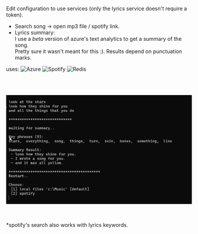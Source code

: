 Edit configuration to use services (only the lyrics service doesn't require a token).

- Search song -> open mp3 file / spotify link.
- Lyrics summary: \
  I use a _beta_ version of azure's text analytics to get a summary of the song. \
  Pretty sure it wasn't meant for this :). Results depend on punctuation marks.

uses: ![Azure](https://img.shields.io/badge/azure-%230072C6.svg?logo=microsoftazure) ![Spotify](https://img.shields.io/badge/Spotify-1ED760?logo=spotify&logoColor=white) ![Redis](https://img.shields.io/badge/redis-%23DD0031.svg?logo=redis&logoColor=white)

<br><br>

![Alt demo](pics/SongsDemo2.png)

<br>

\*spotify's search also works with lyrics keywords.

<br>
